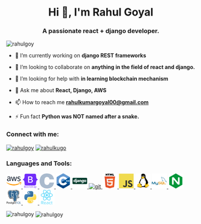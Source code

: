 <h1 align="center">Hi 👋, I'm Rahul Goyal</h1>
<h3 align="center">A passionate react + django developer.</h3>

<p align="left"> <img src="https://komarev.com/ghpvc/?username=rahulgoy&label=Profile%20views&color=0e75b6&style=flat" alt="rahulgoy" /> </p>

- 🔭 I’m currently working on **django REST frameworks**

- 👯 I’m looking to collaborate on **anything in the field of react and django.**

- 🤝 I’m looking for help with **in learning blockchain mechanism**

- 💬 Ask me about **React, Django, AWS**

- 📫 How to reach me **rahulkumargoyal00@gmail.com**

- ⚡ Fun fact **Python was NOT named after a snake.**

<h3 align="left">Connect with me:</h3>
<p align="left">
<a href="https://linkedin.com/in/rahulgoy" target="blank"><img align="center" src="https://cdn.jsdelivr.net/npm/simple-icons@3.0.1/icons/linkedin.svg" alt="rahulgoy" height="30" width="40" /></a>
<a href="https://instagram.com/rahulkugo" target="blank"><img align="center" src="https://cdn.jsdelivr.net/npm/simple-icons@3.0.1/icons/instagram.svg" alt="rahulkugo" height="30" width="40" /></a>
</p>

<h3 align="left">Languages and Tools:</h3>
<p align="left"> <a href="https://aws.amazon.com" target="_blank"> <img src="https://raw.githubusercontent.com/devicons/devicon/master/icons/amazonwebservices/amazonwebservices-original-wordmark.svg" alt="aws" width="40" height="40"/> </a> <a href="https://getbootstrap.com" target="_blank"> <img src="https://raw.githubusercontent.com/devicons/devicon/master/icons/bootstrap/bootstrap-plain-wordmark.svg" alt="bootstrap" width="40" height="40"/> </a> <a href="https://www.cprogramming.com/" target="_blank"> <img src="https://raw.githubusercontent.com/devicons/devicon/master/icons/c/c-original.svg" alt="c" width="40" height="40"/> </a> <a href="https://www.w3schools.com/cpp/" target="_blank"> <img src="https://raw.githubusercontent.com/devicons/devicon/master/icons/cplusplus/cplusplus-original.svg" alt="cplusplus" width="40" height="40"/> </a> <a href="https://www.djangoproject.com/" target="_blank"> <img src="https://raw.githubusercontent.com/devicons/devicon/master/icons/django/django-original.svg" alt="django" width="40" height="40"/> </a> <a href="https://git-scm.com/" target="_blank"> <img src="https://www.vectorlogo.zone/logos/git-scm/git-scm-icon.svg" alt="git" width="40" height="40"/> </a> <a href="https://www.w3.org/html/" target="_blank"> <img src="https://raw.githubusercontent.com/devicons/devicon/master/icons/html5/html5-original-wordmark.svg" alt="html5" width="40" height="40"/> </a> <a href="https://developer.mozilla.org/en-US/docs/Web/JavaScript" target="_blank"> <img src="https://raw.githubusercontent.com/devicons/devicon/master/icons/javascript/javascript-original.svg" alt="javascript" width="40" height="40"/> </a> <a href="https://www.linux.org/" target="_blank"> <img src="https://raw.githubusercontent.com/devicons/devicon/master/icons/linux/linux-original.svg" alt="linux" width="40" height="40"/> </a> <a href="https://www.mysql.com/" target="_blank"> <img src="https://raw.githubusercontent.com/devicons/devicon/master/icons/mysql/mysql-original-wordmark.svg" alt="mysql" width="40" height="40"/> </a> <a href="https://www.nginx.com" target="_blank"> <img src="https://raw.githubusercontent.com/devicons/devicon/master/icons/nginx/nginx-original.svg" alt="nginx" width="40" height="40"/> </a> <a href="https://www.postgresql.org" target="_blank"> <img src="https://raw.githubusercontent.com/devicons/devicon/master/icons/postgresql/postgresql-original-wordmark.svg" alt="postgresql" width="40" height="40"/> </a> <a href="https://www.python.org" target="_blank"> <img src="https://raw.githubusercontent.com/devicons/devicon/master/icons/python/python-original.svg" alt="python" width="40" height="40"/> </a> <a href="https://reactjs.org/" target="_blank"> <img src="https://raw.githubusercontent.com/devicons/devicon/master/icons/react/react-original-wordmark.svg" alt="react" width="40" height="40"/> </a> </p>

<p><img align="left" src="https://github-readme-stats.vercel.app/api/top-langs?username=rahulgoy&show_icons=true&theme=dracula&locale=en&layout=compact" alt="rahulgoy" /></p>

<p>&nbsp;<img align="center" src="https://github-readme-stats.vercel.app/api?username=rahulgoy&show_icons=true&theme=dracula&locale=en&count_private=true" alt="rahulgoy" /></p>
